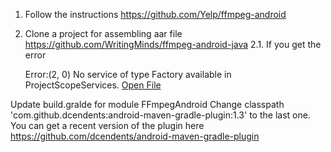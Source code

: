 
1. Follow the instructions https://github.com/Yelp/ffmpeg-android
2. Clone a project for assembling aar file https://github.com/WritingMinds/ffmpeg-android-java
2.1. If you get the error 

    Error:(2, 0) No service of type Factory<LoggingManagerInternal> available in ProjectScopeServices.
    <a href="openFile:/Users/sashatinkoff/Downloads/ffmpeg-android-java-master/FFmpegAndroid/build.gradle">Open File</a>

Update build.gralde for module FFmpegAndroid
Change classpath 'com.github.dcendents:android-maven-gradle-plugin:1.3' to the last one. You can get a recent version of the plugin here https://github.com/dcendents/android-maven-gradle-plugin
